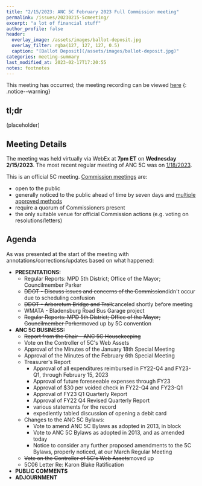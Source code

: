 ```yaml
---
title: "2/15/2023: ANC 5C February 2023 Full Commission meeting"
permalink: /issues/20230215-5cmeeting/
excerpt: "a lot of financial stuff"
author_profile: false
header:
  overlay_image: /assets/images/ballot-deposit.jpg
  overlay_filter: rgba(127, 127, 127, 0.5)
  caption: "[Ballot Deposit](/assets/images/ballot-deposit.jpg)"
categories: meeting-summary
last_modified_at: 2023-02-17T17:20:55
notes: footnotes
---
```

This meeting has occurred; the meeting recording can be viewed [here](https://dcnet.webex.com/webappng/sites/dcnet/recording/b46edfc38fba103bafe500505681bb64/playback)
{: .notice--warning}

## tl;dr
(placeholder)

## Meeting Details
The meeting was held virtually via WebEx at **7pm ET** on **Wednesday 2/15/2023**. The most recent regular meeting of ANC 5C was on [1/18/2023](/issues/20220118-5cmeeting/).

This is an official 5C meeting. [Commission meetings](https://code.dccouncil.gov/us/dc/council/code/sections/1-309.11#(b)(1)) are:
- open to the public
- generally noticed to the public ahead of time by seven days and [multiple approved methods](https://code.dccouncil.gov/us/dc/council/code/sections/1-309.11#(c))
- require a quorum of Commissioners present
- the only suitable venue for official Commission actions (e.g. voting on resolutions/letters)

## Agenda
As was presented at the start of the meeting <span class="correction">with annotations/corrections/updates based on what happened</span>:

- **PRESENTATIONS:**
  - <span class="correction">Regular Reports: MPD 5th District; Office of the Mayor; Councilmember Parker</span>
  - <strike class="correction"><span class="uncorrected">DDOT - Discuss issues and concerns of the Commission</span></strike><span class="correction">didn't occur due to scheduling confusion</span>
  - <strike class="correction"><span class="uncorrected">DDOT - Arboretum Bridge and Trail</span></strike><span class="correction">canceled shortly before meeting</span>
  - WMATA - Bladensburg Road Bus Garage project 
  - <strike class="correction"><span class="uncorrected">Regular Reports: MPD 5th District; Office of the Mayor; Councilmember Parker</span></strike><span class="correction">moved up by 5C convention</span>
- **ANC 5C BUSINESS:**
  - <strike class="correction"><span class="uncorrected">Report from the Chair - ANC 5C Housekeeping</span></strike>
  - <span class="correction">Vote on the Controller of 5C's Web Assets</span>
  - Approval of the Minutes of the January 18th Special Meeting
  - Approval of the Minutes of the February 6th Special Meeting
  - Treasurer's Report 
    - Approval of all expenditures reimbursed in FY22-Q4 and FY23-Q1, through February 15, 2023
    - Approval of future foreseeable expenses through FY23
    - Approval of $30 per voided check in FY22-Q4 and FY23-Q1
    - Approval of FY23 Q1 Quarterly Report
    - <span class="correction">Approval of FY22 Q4 Revised Quarterly Report</span>
    - <span class="correction">various statements for the record</span>
    - <span class="correction">expediently tabled discussion of opening a debit card</span>
  - Changes to the ANC 5C Bylaws:
    - Vote to amend ANC 5C Bylaws as adopted in 2013, in block
    - Vote to ANC 5C Bylaws as adopted in 2013, and as amended today 
    - Notice to consider any further proposed amendments to the 5C Bylaws, properly noticed, at our March Regular Meeting 
  - <strike class="correction"><span class="uncorrected">Vote on the Controller of 5C's Web Assets</span></strike><span class="correction">moved up</span>
  - 5C06 Letter Re: Karon Blake Ratification
- **PUBLIC COMMENTS**
- **ADJOURNMENT**